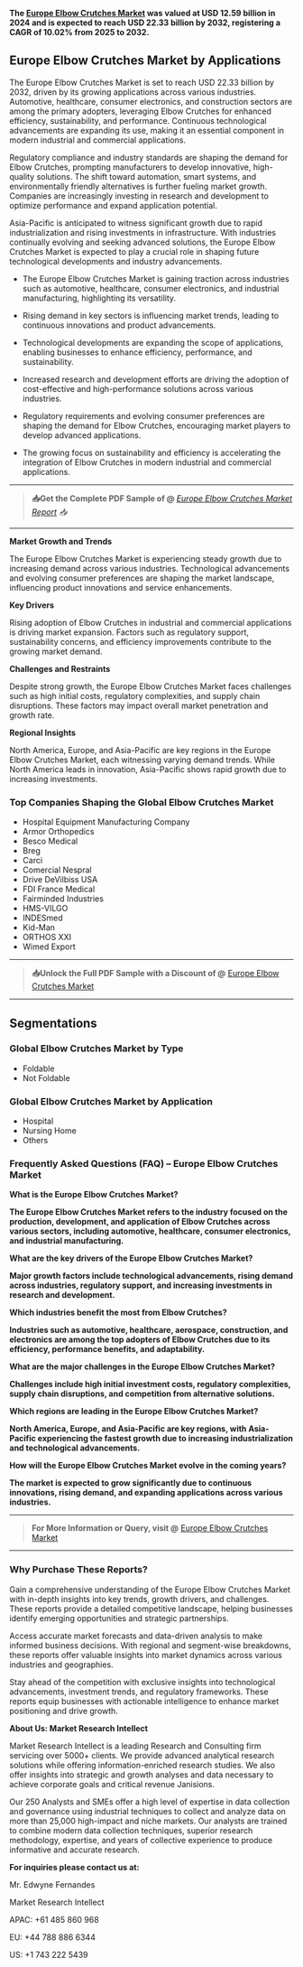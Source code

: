 <p><strong>The <a href="https://www.marketresearchintellect.com/download-sample/?rid=1046218&amp;utm_source=Pulse-April-Europe&amp;utm_medium=852">Europe Elbow Crutches Market</a> was valued at USD 12.59 billion in 2024 and is expected to reach USD 22.33 billion by 2032, registering a CAGR of 10.02% from 2025 to 2032.</strong></p><h2>Europe Elbow Crutches Market by Applications&nbsp;</h2><p><p>The Europe Elbow Crutches Market is set to reach USD 22.33 billion by 2032, driven by its growing applications across various industries. Automotive, healthcare, consumer electronics, and construction sectors are among the primary adopters, leveraging Elbow Crutches for enhanced efficiency, sustainability, and performance. Continuous technological advancements are expanding its use, making it an essential component in modern industrial and commercial applications.</p><p>Regulatory compliance and industry standards are shaping the demand for Elbow Crutches, prompting manufacturers to develop innovative, high-quality solutions. The shift toward automation, smart systems, and environmentally friendly alternatives is further fueling market growth. Companies are increasingly investing in research and development to optimize performance and expand application potential.</p><p>Asia-Pacific is anticipated to witness significant growth due to rapid industrialization and rising investments in infrastructure. With industries continually evolving and seeking advanced solutions, the Europe Elbow Crutches Market is expected to play a crucial role in shaping future technological developments and industry advancements.</p></p><ul><li><p>The Europe Elbow Crutches Market is gaining traction across industries such as automotive, healthcare, consumer electronics, and industrial manufacturing, highlighting its versatility.</p></li><li><p>Rising demand in key sectors is influencing market trends, leading to continuous innovations and product advancements.</p></li><li><p>Technological developments are expanding the scope of applications, enabling businesses to enhance efficiency, performance, and sustainability.</p></li><li><p>Increased research and development efforts are driving the adoption of cost-effective and high-performance solutions across various industries.</p></li><li><p>Regulatory requirements and evolving consumer preferences are shaping the demand for Elbow Crutches, encouraging market players to develop advanced applications.</p></li><li><p>The growing focus on sustainability and efficiency is accelerating the integration of Elbow Crutches in modern industrial and commercial applications.</p></li></ul><hr /><blockquote><p><strong><span class="font-[700]">📥Get the Complete PDF Sample of @ </span></strong><em><span class="font-[700]"><a href="https://www.marketresearchintellect.com/download-sample/?rid=1046218&amp;utm_source=Pulse-April-Europe&amp;utm_medium=852" target="_blank" data-tracking-control-name="article-ssr-frontend-pulse_little-text-block" data-tracking-will-navigate="" data-test-link="">Europe Elbow Crutches Market Report</a>&nbsp;📥</span></em></p></blockquote><hr /><p class="" data-start="77" data-end="360"><strong data-start="77" data-end="105">Market Growth and Trends</strong></p><p class="" data-start="77" data-end="360">The Europe Elbow Crutches Market is experiencing steady growth due to increasing demand across various industries. Technological advancements and evolving consumer preferences are shaping the market landscape, influencing product innovations and service enhancements.</p><p class="" data-start="362" data-end="606"><strong data-start="362" data-end="377">Key Drivers</strong></p><p class="" data-start="362" data-end="606">Rising adoption of Elbow Crutches in industrial and commercial applications is driving market expansion. Factors such as regulatory support, sustainability concerns, and efficiency improvements contribute to the growing market demand.</p><p class="" data-start="608" data-end="849"><strong data-start="608" data-end="637">Challenges and Restraints</strong></p><p class="" data-start="608" data-end="849">Despite strong growth, the Europe Elbow Crutches Market faces challenges such as high initial costs, regulatory complexities, and supply chain disruptions. These factors may impact overall market penetration and growth rate.</p><p class="" data-start="851" data-end="1095"><strong data-start="851" data-end="872">Regional Insights</strong></p><p class="" data-start="851" data-end="1095">North America, Europe, and Asia-Pacific are key regions in the Europe Elbow Crutches Market, each witnessing varying demand trends. While North America leads in innovation, Asia-Pacific shows rapid growth due to increasing investments.</p><p><h3>Top Companies Shaping the Global Elbow Crutches Market </h3><ul><li>Hospital Equipment Manufacturing Company</li><li>Armor Orthopedics</li><li>Besco Medical</li><li>Breg</li><li>Carci</li><li>Comercial Nespral</li><li>Drive DeVilbiss USA</li><li>FDI France Medical</li><li>Fairminded Industries</li><li>HMS-VILGO</li><li>INDESmed</li><li>Kid-Man</li><li>ORTHOS XXI</li><li>Wimed Export</li></ul></p><hr /><blockquote><p><strong>📥Unlock the Full PDF Sample with a Discount of @</strong> <a href="https://www.marketresearchintellect.com/ask-for-discount/?rid=1046218&amp;utm_source=Pulse-April-Europe&amp;utm_medium=852">Europe Elbow Crutches Market</a></p></blockquote><hr /><p><h2>Segmentations</h2><h3>Global Elbow Crutches Market by Type</h3><ul><li>Foldable</li><li>Not Foldable</li></ul><h3>Global Elbow Crutches Market by Application</h3><ul><li>Hospital</li><li>Nursing Home</li><li>Others</li></ul></p><h3><strong>Frequently Asked Questions (FAQ) &ndash; Europe Elbow Crutches Market</strong></h3><p><strong>What is the Europe Elbow Crutches Market?</strong></p><p><strong>The Europe Elbow Crutches Market refers to the industry focused on the production, development, and application of Elbow Crutches across various sectors, including automotive, healthcare, consumer electronics, and industrial manufacturing.</strong></p><p><strong>What are the key drivers of the Europe Elbow Crutches Market?</strong></p><p><strong>Major growth factors include technological advancements, rising demand across industries, regulatory support, and increasing investments in research and development.</strong></p><p><strong>Which industries benefit the most from Elbow Crutches?</strong></p><p><strong>Industries such as automotive, healthcare, aerospace, construction, and electronics are among the top adopters of Elbow Crutches due to its efficiency, performance benefits, and adaptability.</strong></p><p><strong>What are the major challenges in the Europe Elbow Crutches Market?</strong></p><p><strong>Challenges include high initial investment costs, regulatory complexities, supply chain disruptions, and competition from alternative solutions.</strong></p><p><strong>Which regions are leading in the Europe Elbow Crutches Market?</strong></p><p><strong>North America, Europe, and Asia-Pacific are key regions, with Asia-Pacific experiencing the fastest growth due to increasing industrialization and technological advancements.</strong></p><p><strong>How will the Europe Elbow Crutches Market evolve in the coming years?</strong></p><p><strong>The market is expected to grow significantly due to continuous innovations, rising demand, and expanding applications across various industries.</strong></p><hr /><blockquote><p><span class="font-[700]"><strong>For More Information or Query, visit&nbsp;@</strong>&nbsp;</span><span class="font-[700]"><a href="https://www.marketresearchintellect.com/product/elbow-crutches-market/?utm_source=Linkedin&utm_medium=852" target="_blank" data-tracking-control-name="article-ssr-frontend-pulse_little-text-block" data-tracking-will-navigate="" data-test-link="">Europe Elbow Crutches Market</a></span></p></blockquote><hr /><h3><strong data-start="0" data-end="31">Why Purchase These Reports?</strong></h3><p class="" data-start="35" data-end="297">Gain a comprehensive understanding of the Europe Elbow Crutches Market with in-depth insights into key trends, growth drivers, and challenges. These reports provide a detailed competitive landscape, helping businesses identify emerging opportunities and strategic partnerships.</p><p class="" data-start="299" data-end="540">Access accurate market forecasts and data-driven analysis to make informed business decisions. With regional and segment-wise breakdowns, these reports offer valuable insights into market dynamics across various industries and geographies.</p><p class="" data-start="542" data-end="784">Stay ahead of the competition with exclusive insights into technological advancements, investment trends, and regulatory frameworks. These reports equip businesses with actionable intelligence to enhance market positioning and drive growth.</p><p><strong><span class="font-[700]">About Us: Market Research Intellect</span></strong></p><p><span class="">Market Research Intellect is a leading Research and Consulting firm servicing over 5000+ clients. We provide advanced analytical research solutions while offering information-enriched research studies.&nbsp;</span>We also offer insights into strategic and growth analyses and data necessary to achieve corporate goals and critical revenue Janisions.</p><p><span class="">Our 250 Analysts and SMEs offer a high level of expertise in data collection and governance using industrial techniques to collect and analyze data on more than 25,000 high-impact and niche markets. Our analysts are trained to combine modern data collection techniques, superior research methodology, expertise, and years of collective experience to produce informative and accurate research.</span></p><p><strong>For inquiries please contact us at:</strong></p><p>Mr. Edwyne Fernandes</p><p>Market Research Intellect</p><p>APAC: +61 485 860 968</p><p>EU: +44 788 886 6344</p><p>US: +1 743 222 5439</p>